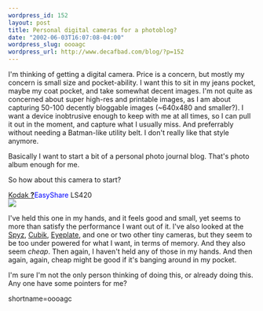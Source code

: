 ```yaml
--- 
wordpress_id: 152
layout: post
title: Personal digital cameras for a photoblog?
date: "2002-06-03T16:07:08-04:00"
wordpress_slug: oooagc
wordpress_url: http://www.decafbad.com/blog/?p=152
---
```

<p>I'm thinking of getting a digital camera.  Price is a concern, but mostly my concern is small size and pocket-ability.  I want this to sit in my jeans pocket, maybe my coat pocket, and take somewhat decent images.  I'm not quite as concerned about super high-res and printable images, as I am about capturing 50-100 decently bloggable images (~640x480 and smaller?).  I want a device inobtrusive enough to keep with me at all times, so I can pull it out in the moment, and capture what I usually miss.  And preferrably without needing a Batman-like utility belt.  I don't really like that style anymore.</p>
<p>Basically I want to start a bit of a personal photo journal blog.  That's photo album enough for me.</p>
<p>So how about this camera to start?</p>
<p><a href="http://www.kodak.com/global/en/digital/easyShare/ls420/ls420Spec.jhtml">Kodak <span style='background : #FFFFCE;'><a href="http://www.decafbad.com/twiki/bin/edit/Main/EasyShare?topicparent=Main.FilterData"><b>?</b></a><font color="#0000FF">EasyShare</font></span> LS420<br /><img border="0" src="http://www.kodak.com/global/images/mul/digital/easyShare/ls420/ls420Spec.jpg"></a></p>
<p>I've held this one in my hands, and it feels good and small, yet seems to more than satisfy the performance I want out of it.  I've also looked at the <a href="http://www.dynamism.com/spyz/index.shtml">Spyz</a>, <a href="http://www.dynamism.com/cubik/index.shtml">Cubik</a>, <a href="http://www.dynamism.com/eyeplate/index.shtml">Eyeplate</a>, and one or two other tiny cameras, but they seem to be too under powered for what I want, in terms of memory.  And they also seem <i>cheap</i>.  Then again, I haven't held any of those in my hands.  And then again, again, cheap might be good if it's banging around in my pocket.</p>
<p>I'm sure I'm not the only person thinking of doing this, or already doing this.  Any one have some pointers for me?</p>
<!--more-->
shortname=oooagc

